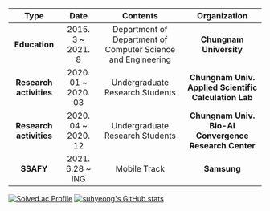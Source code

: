 | **Type** | **Date** | **Contents** | **Organization** |
|:--------:|:--------:|:--------:|:--------:|
| **Education** | 2015. 3 ~ 2021. 8 | Department of Department of Computer Science and Engineering | **Chungnam University** |
| **Research activities** | 2020. 01 ~ 2020. 03 | Undergraduate Research Students | **Chungnam Univ. Applied Scientific Calculation Lab** |
| **Research activities** | 2020. 04 ~ 2020. 12 | Undergraduate Research Students | **Chungnam Univ. Bio-AI Convergence Research Center** |
| **SSAFY** | 2021. 6.28 ~ ING | Mobile Track | **Samsung** |

[![Solved.ac Profile](http://mazassumnida.wtf/api/v2/generate_badge?boj=eel0511)](https://solved.ac/eel0511/)
[![suhyeong's GitHub stats](https://github-readme-stats.vercel.app/api?username=eel0511)](https://github.com/eel0511/github-readme-stats)
